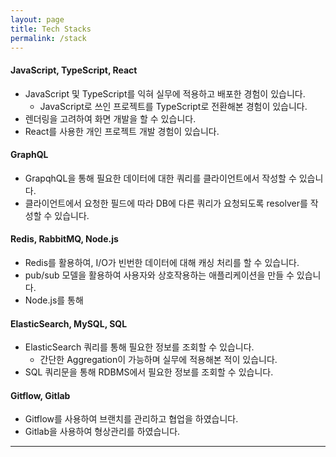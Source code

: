 ```yaml
---
layout: page
title: Tech Stacks
permalink: /stack
---
```


#### JavaScript, TypeScript, React

- JavaScript 및 TypeScript를 익혀 실무에 적용하고 배포한 경험이 있습니다.
    - JavaScript로 쓰인 프로젝트를 TypeScript로 전환해본 경험이 있습니다.
- 렌더링을 고려하여 화면 개발을 할 수 있습니다.
- React를 사용한 개인 프로젝트 개발 경험이 있습니다.

#### GraphQL

- GrapqhQL을 통해 필요한 데이터에 대한 쿼리를 클라이언트에서 작성할 수 있습니다.
- 클라이언트에서 요청한 필드에 따라 DB에 다른 쿼리가 요청되도록 resolver를 작성할 수 있습니다.

#### Redis, RabbitMQ, Node.js

- Redis를 활용하여, I/O가 빈번한 데이터에 대해 캐싱 처리를 할 수 있습니다.
- pub/sub 모델을 활용하여 사용자와 상호작용하는 애플리케이션을 만들 수 있습니다.
- Node.js를 통해

#### ElasticSearch, MySQL, SQL

- ElasticSearch 쿼리를 통해 필요한 정보를 조회할 수 있습니다.
  - 간단한 Aggregation이 가능하며 실무에 적용해본 적이 있습니다.
- SQL 쿼리문을 통해 RDBMS에서 필요한 정보를 조회할 수 있습니다.

#### Gitflow, Gitlab

- Gitflow를 사용하여 브랜치를 관리하고 협업을 하였습니다.
- Gitlab을 사용하여 형상관리를 하였습니다.

---

<a frameborder="0" data-theme="light" data-layers="1,2,3,4" data-stack-embed="true" href="https://embed.stackshare.io/stacks/embed/32280aada4a554a1c2d0c6f5f9c102"/><script async src="https://cdn1.stackshare.io/javascripts/client-code.js" charset="utf-8"></script>
